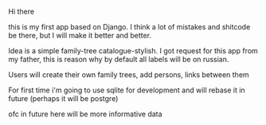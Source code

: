 Hi there

this is my first app based on Django. I think a lot of mistakes and shitcode be there, but I will make it better and better.

Idea is a simple family-tree catalogue-stylish. I got request for this app from my father, this is reason why by default all labels will be on russian.

Users will create their own family trees, add persons, links between them

For first time i'm going to use sqlite for development and will rebase it in future (perhaps it will be postgre)

ofc in future here will be more informative data 